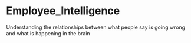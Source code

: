 # Employee_Intelligence
Understanding the relationships between what people say is going wrong and what is happening in the brain
